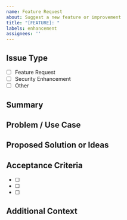 ```yaml
---
name: Feature Request
about: Suggest a new feature or improvement
title: "[FEATURE]: "
labels: enhancement
assignees: ''
---
```


## Issue Type
<!-- What kind of request is this? -->
- [ ] Feature Request
- [ ] Security Enhancement
- [ ] Other

## Summary
<!-- Describe the feature or improvement you're suggesting -->


## Problem / Use Case
<!-- What problem does this solve or what's the user benefit? -->


## Proposed Solution or Ideas
<!-- Share any ideas or details for how the feature could work -->


## Acceptance Criteria
<!-- What conditions must be met for this to be considered complete? -->
- [ ] 
- [ ] 
- [ ] 

## Additional Context
<!-- Any other relevant info, links, or references -->



